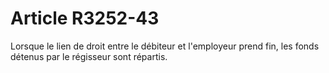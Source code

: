 # Article R3252-43

  
Lorsque le lien de droit entre le débiteur et l'employeur prend fin, les fonds détenus par le régisseur sont répartis.